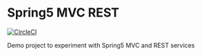 # Spring5 MVC REST
[![CircleCI](https://circleci.com/gh/sintah/spring5-mvc-rest.svg?style=svg)](https://circleci.com/gh/sintah/spring5-mvc-rest)

Demo project to experiment with Spring5 MVC and REST services

